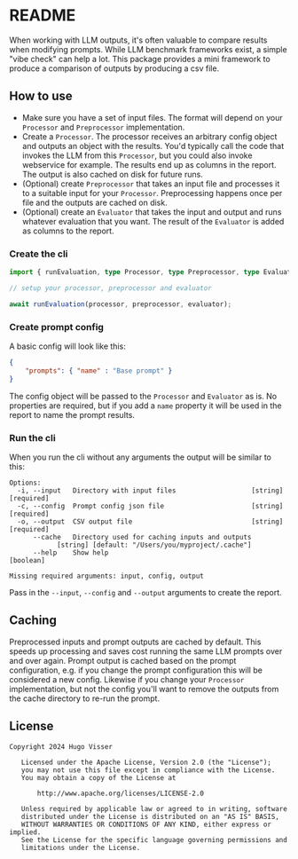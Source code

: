 # README

When working with LLM outputs, it's often valuable to compare results when modifying prompts.
While LLM benchmark frameworks exist, a simple "vibe check" can help a lot.
This package provides a mini framework to produce a comparison of outputs by producing a csv file.

## How to use
* Make sure you have a set of input files. The format will depend on your `Processor` and `Preprocessor` implementation.
* Create a `Processor`. The processor receives an arbitrary config object and outputs an object with the results. You'd typically call the code that invokes the LLM from this `Processor`, but you could also invoke webservice for example. The results end up as columns in the report. The output is also cached on disk for future runs.
* (Optional) create `Preprocessor` that takes an input file and processes it to a suitable input for your `Processor`. Preprocessing happens once per file and the outputs are cached on disk.
* (Optional) create an `Evaluator` that takes the input and output and runs whatever evaluation that you want. The result of the `Evaluator` is added as columns to the report.

### Create the cli

```typescript
import { runEvaluation, type Processor, type Preprocessor, type Evaluator } from '@littlerobots/llm-vibecheck';

// setup your processor, preprocessor and evaluator

await runEvaluation(processor, preprocessor, evaluator);
```

### Create prompt config
A basic config will look like this:

```json
{
    "prompts": { "name" : "Base prompt" }
}
```

The config object will be passed to the `Processor` and `Evaluator` as is. No properties are required, but if you add a `name` property it will be used in the report to name the prompt results.


### Run the cli
When you run the cli without any arguments the output will be similar to this:

```
Options:
  -i, --input   Directory with input files                   [string] [required]
  -c, --config  Prompt config json file                      [string] [required]
  -o, --output  CSV output file                              [string] [required]
      --cache   Directory used for caching inputs and outputs
            [string] [default: "/Users/you/myproject/.cache"]
      --help    Show help                                              [boolean]

Missing required arguments: input, config, output
```

Pass in the `--input`, `--config` and `--output` arguments to create the report.

## Caching
Preprocessed inputs and prompt outputs are cached by default. This speeds up processing and saves cost running the same LLM prompts over and over again. Prompt output is cached based on the prompt configuration, e.g. if you change the prompt configuration this will be considered a new config. Likewise if you change your `Processor` implementation, but not the config you'll want to remove the outputs from the cache directory to re-run the prompt.

## License

```
Copyright 2024 Hugo Visser

   Licensed under the Apache License, Version 2.0 (the "License");
   you may not use this file except in compliance with the License.
   You may obtain a copy of the License at

       http://www.apache.org/licenses/LICENSE-2.0

   Unless required by applicable law or agreed to in writing, software
   distributed under the License is distributed on an "AS IS" BASIS,
   WITHOUT WARRANTIES OR CONDITIONS OF ANY KIND, either express or implied.
   See the License for the specific language governing permissions and
   limitations under the License.
```